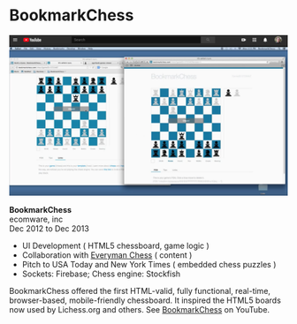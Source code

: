 # BookmarkChess

[![BookmarkChess](https://github.com/wrightben/bookmarkchess/blob/master/Screen%20Shot%202020-01-01%20at%207.40.41%20AM.png)](https://youtu.be/wQLXnEwzpYo?t=151)

**BookmarkChess**<br />
ecomware, inc<br />
Dec 2012 to Dec 2013
* UI Development ( HTML5 chessboard, game logic )
* Collaboration with [Everyman Chess](https://everymanchess.com/) ( content )
* Pitch to USA Today and New York Times ( embedded chess puzzles )
* Sockets: Firebase; Chess engine: Stockfish

BookmarkChess offered the first HTML-valid, fully functional, real-time, browser-based, mobile-friendly chessboard. It inspired the HTML5 boards now used by Lichess.org and others. See [BookmarkChess](https://youtu.be/wQLXnEwzpYo?t=151) on YouTube.
